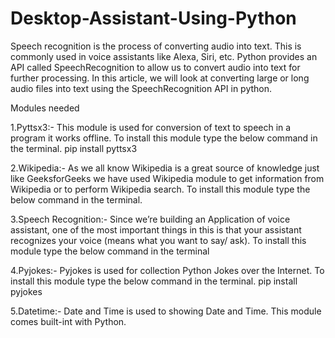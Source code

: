 # Desktop-Assistant-Using-Python

Speech recognition is the process of converting audio into text. This is commonly used in voice assistants like Alexa, Siri, etc. Python provides an API called SpeechRecognition to allow us to convert audio into text for further processing. In this article, we will look at converting large or long audio files into text using the SpeechRecognition API in python.


Modules needed

1.Pyttsx3:- This module is used for conversion of text to speech in a program it works offline. To install this module type the below command in the terminal.
pip install pyttsx3

2.Wikipedia:- As we all know Wikipedia is a great source of knowledge just like GeeksforGeeks we have used Wikipedia module to get information from Wikipedia or to perform Wikipedia search. To install this module type the below command in the terminal.

3.Speech Recognition:- Since we’re building an Application of voice assistant, one of the most important things in this is that your assistant recognizes your voice (means what you want to say/ ask). To install this module type the below command in the terminal

4.Pyjokes:- Pyjokes is used for collection Python Jokes over the Internet. To install this module type the below command in the terminal.
pip install pyjokes
 
5.Datetime:- Date and Time is used to showing Date and Time. This module comes built-int with Python. 

